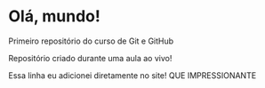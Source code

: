 # Olá, mundo!
 Primeiro repositório do curso de Git e GitHub

Repositório criado durante uma aula ao vivo!

Essa linha eu adicionei diretamente no site! QUE IMPRESSIONANTE
